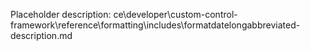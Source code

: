 Placeholder description: ce\developer\custom-control-framework\reference\formatting\includes\formatdatelongabbreviated-description.md
